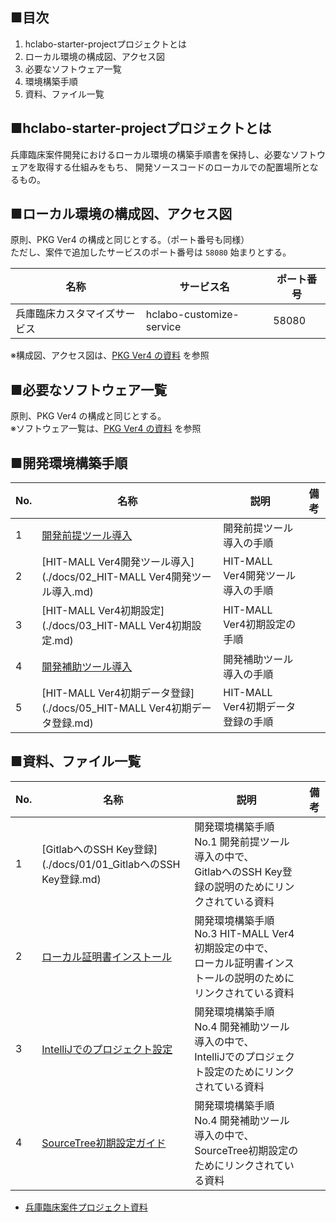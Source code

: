 ## ■目次
1. hclabo-starter-projectプロジェクトとは
2. ローカル環境の構成図、アクセス図
3. 必要なソフトウェア一覧
4. 環境構築手順
5. 資料、ファイル一覧


## ■hclabo-starter-projectプロジェクトとは
兵庫臨床案件開発におけるローカル環境の構築手順書を保持し、必要なソフトウェアを取得する仕組みをもち、
開発ソースコードのローカルでの配置場所となるもの。


## ■ローカル環境の構成図、アクセス図
原則、PKG Ver4 の構成と同じとする。（ポート番号も同様）<br>
ただし、案件で追加したサービスのポート番号は `58080` 始まりとする。

| 名称 | サービス名 | ポート番号 |
| ------ | ------ | ------ |
| 兵庫臨床カスタマイズサービス | hclabo-customize-service | 58080 |

※構成図、アクセス図は、[PKG Ver4 の資料](https://e4-vcs.itechh.ne.jp/gitlab/hitmall4/tools/starter-project/-/blob/6746cafc88010dc6bee55ebc73d1412cb436fcf2/README.md#ローカル環境の構成図アクセス図) を参照<br>



## ■必要なソフトウェア一覧
原則、PKG Ver4 の構成と同じとする。<br>
※ソフトウェア一覧は、[PKG Ver4 の資料](https://e4-vcs.itechh.ne.jp/gitlab/hitmall4/tools/starter-project/-/blob/6746cafc88010dc6bee55ebc73d1412cb436fcf2/README.md#必要なソフトウェア一覧) を参照<br>


## ■開発環境構築手順

|No.|名称|説明|備考|
|----------------|-------------------------------|-----------------------------|------------|
|1|[開発前提ツール導入](./docs/01_開発前提ツール導入.md)|開発前提ツール導入の手順||
|2|[HIT-MALL Ver4開発ツール導入](./docs/02_HIT-MALL Ver4開発ツール導入.md)|HIT-MALL Ver4開発ツール導入の手順||
|3|[HIT-MALL Ver4初期設定](./docs/03_HIT-MALL Ver4初期設定.md)|HIT-MALL Ver4初期設定の手順||
|4|[開発補助ツール導入](./docs/04_開発補助ツール導入.md)|開発補助ツール導入の手順||
|5|[HIT-MALL Ver4初期データ登録](./docs/05_HIT-MALL Ver4初期データ登録.md)|HIT-MALL Ver4初期データ登録の手順||

## ■資料、ファイル一覧

|No.|名称|説明|備考|
|----------------|-------------------------------|-----------------------------|------------|
|1|[GitlabへのSSH Key登録](./docs/01/01_GitlabへのSSH Key登録.md)|開発環境構築手順 No.1 開発前提ツール導入の中で、<br>GitlabへのSSH Key登録の説明のためにリンクされている資料||
|2|[ローカル証明書インストール](./docs/03/01_ローカル証明書インストール.md)|開発環境構築手順 No.3 HIT-MALL Ver4初期設定の中で、<br>ローカル証明書インストールの説明のためにリンクされている資料||
|3|[IntelliJでのプロジェクト設定](./docs/04/01_IntelliJでのプロジェクト設定.md)|開発環境構築手順 No.4 開発補助ツール導入の中で、<br>IntelliJでのプロジェクト設定のためにリンクされている資料||
|4|[SourceTree初期設定ガイド](./docs/04/02_SourceTree初期設定ガイド.md)|開発環境構築手順 No.4 開発補助ツール導入の中で、<br>SourceTree初期設定のためにリンクされている資料||

- [兵庫臨床案件プロジェクト資料](http://e4-lhasa.itechh.ne.jp/654380066b1b5f001569a1c6)


